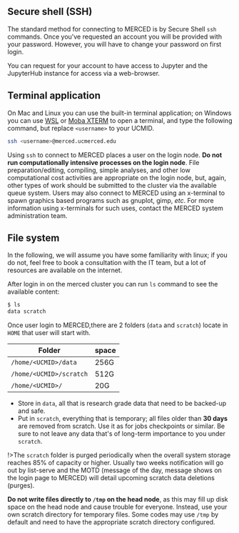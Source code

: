 ## Secure shell (SSH)
The standard method for connecting to MERCED is by Secure Shell `ssh`
commands. Once you've requested an account you will be provided with
your password. However, you will have to change your password on first login.

You can request for your account to have access to Jupyter and the
JupyterHub instance for access via a web-browser.

## Terminal application
On Mac and Linux you can use the built-in terminal application; on
Windows you can use
[WSL](https://docs.microsoft.com/en-us/windows/wsl/install) or [Moba
XTERM](https://mobaxterm.mobatek.net/) to open a terminal, and type the
following command, but replace `<username>` to your UCMID.
```bash
ssh <username>@merced.ucmerced.edu
```
Using `ssh` to connect to MERCED places a user on the login node. __Do not run computationally intensive processes on the login node__. File preparation/editing, compiling, simple analyses, and other low computational cost activities are appropriate on the login node, but, again, other types of work should be submitted to the cluster via the available queue system. Users may also connect to MERCED using an x-terminal to spawn graphics based programs such as gnuplot, gimp, _etc_. For more information using x-terminals for such uses, contact the MERCED system administration team.

## File system
In the following, we will assume you have some familiarity with linux; if you do not, feel free to book a consultation with the IT team, but a lot of resources are available on the internet.

After login in on the merced cluster you can run `ls` command
to see the available content:
```bash
$ ls
data scratch
```
Once user login to MERCED,there are 2 folders (`data` and `scratch`) locate in `HOME` that user will start with.

|Folder|space|
|--|--|
|`/home/<UCMID>/data`|256G|
|`/home/<UCMID>/scratch`|512G|
|`/home/<UCMID>/`|20G|


* Store in `data`, all that is research grade data that need to be backed-up and safe.
* Put in `scratch`, everything that is temporary; all files older than
__30 days__ are removed from scratch. Use it as for jobs checkpoints or
similar. Be sure to not leave any data that's of long-term importance to you under `scratch`.

!>The `scratch` folder is purged periodically when the overall system storage reaches 85% of capacity or higher. Usually two weeks notification will go out by list-serve and the MOTD (message of the day, message shows on the login page to MERCED) will detail upcoming scratch data deletions (purges).

__Do not write files directly to `/tmp` on the head node__, as this may fill up disk space on the head node and cause trouble for everyone. Instead, use your own scratch directory for temporary files. Some codes may use `/tmp` by default and need to have the appropriate scratch directory configured.
